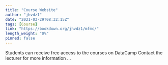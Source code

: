 ```yaml
---
title: "Course Website"
author: "jhvdz1"
date: "2021-03-29T08:32:15Z"
tags: [Course]
link: "https://bookdown.org/jhvdz1/mfmc/"
length_weight: "0%"
pinned: false
---
```


Students can receive free access to the courses on DataCamp
Contact the lecturer for more information  ...
